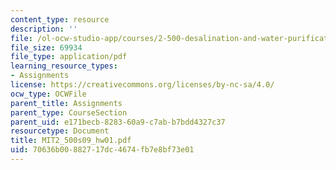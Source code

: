 ```yaml
---
content_type: resource
description: ''
file: /ol-ocw-studio-app/courses/2-500-desalination-and-water-purification-spring-2009/70636b00882717dc4674fb7e8bf73e01_MIT2_500s09_hw01.pdf
file_size: 69934
file_type: application/pdf
learning_resource_types:
- Assignments
license: https://creativecommons.org/licenses/by-nc-sa/4.0/
ocw_type: OCWFile
parent_title: Assignments
parent_type: CourseSection
parent_uid: e171becb-8283-60a9-c7ab-b7bdd4327c37
resourcetype: Document
title: MIT2_500s09_hw01.pdf
uid: 70636b00-8827-17dc-4674-fb7e8bf73e01
---
```

